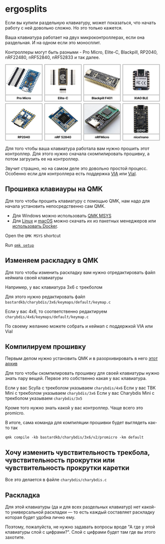 # ergosplits

Если вы купили раздельную клавиатуру, может показаться, что начать работу с ней довольно сложно. Но это только кажется.

Ваша клавиатура работает на двух микроконтроллерах, если она раздельная. И на одном если это моносплит.

Контроллеры могут быть разными - Pro Micro, Elite-C, Blackpill, RP2040, nRF22480, nRF52840, nRF52833 и так далее.

![Controllers](./pics/Controllers.png)

Для того чтобы ваша клавиатура работала вам нужно прошить этот контроллер. Для этого нужно сначала скомпилировать прошивку, а потом загрузить ее на контроллер.

Звучит страшно, но на самом деле это довольно простой процесс. Особенно если для контроллера есть поддержка [VIA](https://www.caniusevia.com/) или [Vial](https://get.vial.today/).

## Прошивка клавиауры на QMK

Для того чтобы прошить клавиатуру с помощью QMK, нам надо для начала установить непосредственно сам QMK.

- Для Windows можно использовать [QMK MSYS](https://github.com/qmk/qmk_distro_msys/releases/latest)
- Для [Linux](https://github.com/qmk/qmk_cli) и [macOS](https://github.com/qmk/homebrew-qmk) можно скачать их из пакетных менеджеров или [использовать Docker](https://docs.qmk.fm/#/getting_started_docker).

Open the `QMK MSYS` shortcut

Run [`qmk setup`](https://docs.qmk.fm/#/newbs_getting_started?id=set-up-qmk)[](https://docs.qmk.fm/#/newbs_getting_started?id=set-up-qmk)[](https://docs.qmk.fm/#/newbs_getting_started?id=set-up-qmk)

## Изменяем раскладку в QMK

Для того чтобы изменить раскладку вам нужно отредактировать файл кеймапа своей клавиатуры

Например, у вас клавиатура 3x6 с трекболом

Для этого нужно редактировать файл `bastardkb/charybdis/3x6/keymaps/default/keymap.c`

Если у вас 4x6, то соответственно редактируем `charybdis/4x6/keymaps/default/keymap.c`

По своему желанию можете собрать и кеймап с поддержкой VIA или Vial

## Компилируем прошивку

Первым делом нужно установить QMK и в разорхивировать в него [этот архив](https://github.com/devpew/ergosplits/blob/main/files/bastardkb.zip)

Для того чтобы скомпилировать прошивку для своей клавиатуры нужно знать пару вещей. Первое это собственно какая у вас клавиатура.

Если у вас Scylla с трекболом указываем `charybdis/4x6`
Если у вас TBK Mini с трекболом указываем `charybdis/3x6`
Если у вас Charybdis Mini с трекболом указываем `charybdis/3x5`

Кроме того нужно знать какой у вас контроллер. Чаще всего это promicro.

В итоге, сама команда для компиляции прошивки будет выглядеть как-то так

```
qmk compile -kb bastardkb/charybdis/3x6/v2/promicro -km default
```

## Хочу изменить чувствительность трекбола, чувствительность прокрутки или чувствительность прокрутки каретки

Все это делается в файле `charybdis/charybdis.c`

## Раскладка

Для этой клавиатуры (да и для всех раздельных клавиатур) нет какой-то универсальной раскладки — то есть каждый составляет раскладку которая будет удобна лично ему.

Поэтому, пожалуйста, не нужно задавать вопросы вроде "А где у этой клавиатуры слой с цифрами?". Слой с цифрами будет там где вы этого захотите.
